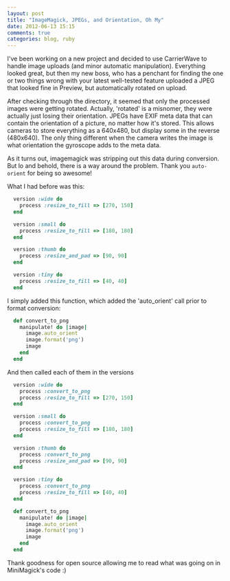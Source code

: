 ```yaml
---
layout: post
title: "ImageMagick, JPEGs, and Orientation, Oh My"
date: 2012-06-13 15:15
comments: true
categories: blog, ruby
---
```


I've been working on a new project and decided to use CarrierWave to handle image uploads (and minor automatic manipulation).  Everything looked great, but then my new boss, who has a penchant for finding the one or two things wrong with your latest well-tested feature uploaded a JPEG that looked fine in Preview, but automatically rotated on upload.

After checking through the directory, it seemed that only the processed images were getting rotated.  Actually, 'rotated' is a misnomer, they were actually just losing their orientation.  JPEGs have EXIF meta data that can contain the orientation of a picture, no matter how it's stored.  This allows cameras to store everything as a 640x480, but display some in the reverse (480x640).  The only thing different when the camera writes the image is what orientation the gyroscope adds to the meta data.

As it turns out, imagemagick was stripping out this data during conversion.  But lo and behold, there is a way around the problem.  Thank you <code>auto-orient</code> for being so awesome!

What I had before was this:

``` ruby
  version :wide do
    process :resize_to_fill => [270, 150]
  end

  version :small do
    process :resize_to_fill => [180, 180]
  end

  version :thumb do
    process :resize_and_pad => [90, 90]
  end

  version :tiny do
    process :resize_to_fill => [40, 40]
  end
```

I simply added this function, which added the 'auto_orient' call prior to format conversion:

``` ruby
  def convert_to_png
    manipulate! do |image|
      image.auto_orient
      image.format('png')
      image
    end
  end
```

And then called each of them in the versions

``` ruby
  version :wide do
    process :convert_to_png
    process :resize_to_fill => [270, 150]
  end

  version :small do
    process :convert_to_png
    process :resize_to_fill => [180, 180]
  end

  version :thumb do
    process :convert_to_png
    process :resize_and_pad => [90, 90]
  end

  version :tiny do
    process :convert_to_png
    process :resize_to_fill => [40, 40]
  end

  def convert_to_png
    manipulate! do |image|
      image.auto_orient
      image.format('png')
      image
    end
  end
```

Thank goodness for open source allowing me to read what was going on in MiniMagick's code :)